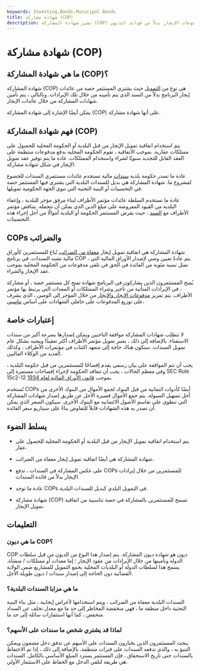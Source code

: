 ```yaml
---
keywords: Investing,Bonds,Municipal Bonds
title: شهادة مشاركة (COP)
description: تشير شهادة المشاركة (COP) إلى التمويل المضمون بمدفوعات الإيجار بدلاً من فوائد الديون.
---
```


# شهادة مشاركة (COP)
## ما هي شهادة المشاركة (COP)؟

شهادة المشاركة (COP) هي نوع من [التمويل](/financing) حيث يشتري المستثمر حصة من عائدات إيجار البرنامج بدلاً من السند الذي يتم تأمينه من خلال تلك الإيرادات. وبالتالي ، يتم تأمين شهادات المشاركة من خلال عائدات الإيجار.

يمكن أيضًا الإشارة إلى شهادة المشاركة (COP) على أنها شهادة مشاركة.

## فهم شهادة المشاركة (COP)

يتم استخدام اتفاقية تمويل الإيجار من قبل البلدية أو الحكومة المحلية للحصول على ممتلكات عقارية. بموجب الاتفاقية ، تقوم الحكومة المحلية بدفع مدفوعات منتظمة على العقد القابل للتجديد سنويًا لشراء واستخدام الممتلكات. عادة ما يتم توفير عقد تمويل الإيجار في شكل شهادة مشاركة.

عادة ما تصدر حكومة بلدية [سندات](/municipalbond) مالية تستخدم عائدات مستثمري السندات للخضوع لمشروع ما. شهادة المشاركة هي بديل للسندات البلدية التي يشتري فيها المستثمر حصة في التحسينات أو البنية التحتية التي تنوي الجهة الحكومية تمويلها.

عادة ما تستخدم السلطة عائدات مؤتمر الأطراف لبناء مرفق مؤجر للبلدية ، وإعفاء البلدية من القيود المفروضة على مبلغ الدين الذي يمكن أن تتحمله. يتناقض مؤتمر الأطراف مع [السند](/bond) ، حيث يقرض المستثمر الحكومة أو البلدية أموالًا من أجل إجراء هذه التحسينات.

## COPs والضرائب

شهادة المشاركة هي اتفاقية تمويل إيجار [معفاة من الضرائب](/tax_exempt) تُباع للمستثمرين كأوراق مالية تشبه السندات. في برنامج COP ، يتم عادةً تعيين وصي لإصدار الأوراق المالية التي تمثل نسبة مئوية من الفائدة في الحق في تلقي مدفوعات من الحكومة المحلية بموجب عقد الإيجار والشراء.

يُمنح المستثمرون الذين يشاركون في البرنامج شهادة تمنح كل مستثمر حصة ، أو مشاركة ، في الإيرادات المتأتية من تأجير وشراء الممتلكات أو المعدات التي يرتبط بها مؤتمر الأطراف. يتم تمرير [مدفوعات الإيجار والإيجار](/lease-payments) من خلال المؤجر إلى الوصي ، الذي يشرف على توزيع المدفوعات على حاملي الشهادات على أساس [تناسبي](/pro-rata).

## إعتبارات خاصة

لا تتطلب شهادات المشاركة موافقة الناخبين ويمكن إصدارها بسرعة أكبر من سندات الاستفتاء. بالإضافة إلى ذلك ، يعتبر تمويل مؤتمر الأطراف أكثر تعقيدًا ويشبه بشكل عام تمويل السندات. ستكون هناك حاجة إلى متعهد اكتتاب في مؤتمرات الأطراف ، وكذلك العديد من الوكلاء الماليين.

يجب أن تتم الموافقة على بيان رسمي يقدم إفصاحًا للمستثمرين من قبل حكومة البلدية ، وفي معظم الحالات ، يجب أن تتعاقد الحكومة لإجراء إفصاحات مستمرة إلى SEC Rule 15c2-12 بموجب [قانون الأوراق المالية لعام 1934](/seact1934).

تُستخدم COPs أيضًا كأدوات ائتمانية من قبل البنوك لجمع الأموال من البنوك الأخرى من أجل تسهيل السيولة. يتم جمع الأموال قصيرة الأجل عن طريق إصدار شهادات المشاركة التي تنطوي على تقاسم الأصول الائتمانية مع البنوك الأخرى. سيكون السعر الذي يمكن أن تصدر به هذه الشهادات قابلاً للتفاوض بناءً على سيناريو سعر الفائدة.

## يسلط الضوء

- يتم استخدام اتفاقية تمويل الإيجار من قبل البلدية أو الحكومة المحلية للحصول على عقار.

- شهادة المشاركة هي أيضًا اتفاقية تمويل إيجار معفاة من الضرائب.

- على عكس المشاركة في السندات ، تدفع COPs للمستثمرين من خلال إيرادات الإيجار بدلاً من فائدة السندات.

- عادة ما توجد COPs في التمويل البلدي كبديل للسندات البلدية.

- شهادة مشاركة (COP) تسمح للمستثمرين بالمشاركة في حصة تناسبية من اتفاقية تمويل الإيجار.

## التعليمات

### ما هي ديون COP؟

COP ديون هو شهادة ديون المشاركة. يتم إصدار هذا النوع من الديون من قبل سلطات الدولة وتأمينها من خلال الإيرادات من عقود الإيجار ؛ إما معدات أو ممتلكات / منشأة. يسمح هذا لسلطات الدولة أو البلديات المحلية بجمع التمويل للمشاريع ضمن الولاية القضائية دون الحاجة إلى إصدار سندات / ديون طويلة الأجل.

### ما هي مزايا السندات البلدية؟

السندات البلدية معفاة من الضرائب ، ويتم استخدامها لأغراض إيجابية ، مثل بناء البنية التحتية داخل منطقة ما ، فهي منخفضة المخاطر إلى حد ما مع معدل تخلف عن السداد منخفض ، كما أنها استثمارات سائلة إلى حد ما.

### لماذا قد يشتري شخص ما سندات على الأسهم؟

يبحث المستثمرون الذين يختارون السندات على الأسهم عن تدفق دخل مضمون ويمكن التنبؤ به ، والذي تدفعه السندات على فترات منتظمة. بالإضافة إلى ذلك ، إذا تم الاحتفاظ بالسندات حتى تاريخ الاستحقاق ، فإن المستثمر يسترد المبلغ الأساسي بالكامل. السندات هي طريقة لتلقي الدخل مع الحفاظ على الاستثمار الأولي.

